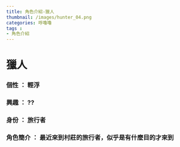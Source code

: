```yaml
---
title: 角色介紹-獵人
thumbnail: /images/hunter_04.png
categories: 呼嚕嚕
tags :
- 角色介紹
---
```

# 獵人
### 個性 ： 輕浮
### 興趣 ： ??
### 身份 ： 旅行者
### 角色簡介 ： 最近來到村莊的旅行者，似乎是有什麼目的才來到
